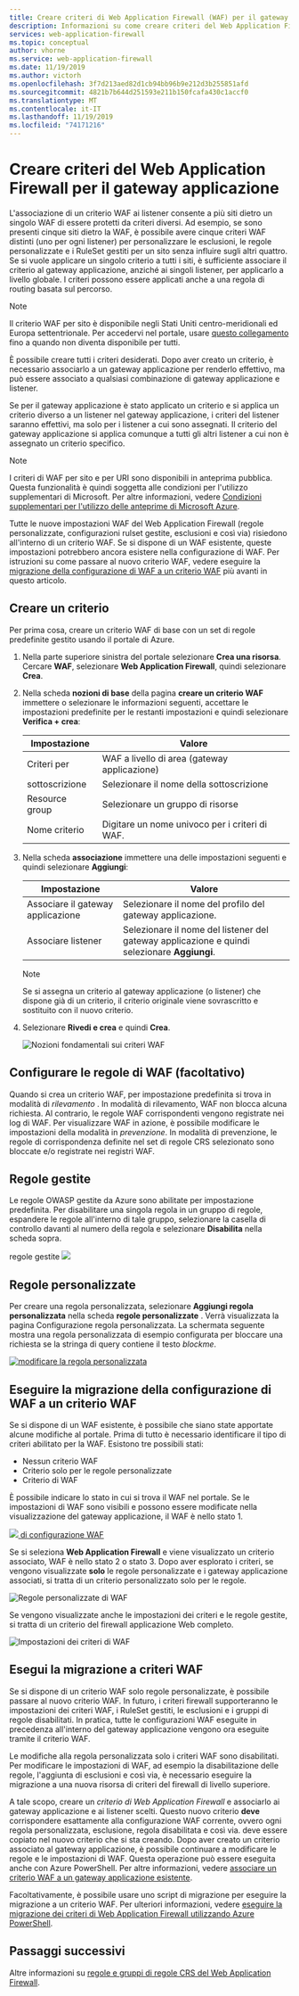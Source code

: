 ```yaml
---
title: Creare criteri di Web Application Firewall (WAF) per il gateway applicazione
description: Informazioni su come creare criteri del Web Application Firewall per il gateway applicazione.
services: web-application-firewall
ms.topic: conceptual
author: vhorne
ms.service: web-application-firewall
ms.date: 11/19/2019
ms.author: victorh
ms.openlocfilehash: 3f7d213aed82d1cb94bb96b9e212d3b255851afd
ms.sourcegitcommit: 4821b7b644d251593e211b150fcafa430c1accf0
ms.translationtype: MT
ms.contentlocale: it-IT
ms.lasthandoff: 11/19/2019
ms.locfileid: "74171216"
---
```

# <a name="create-web-application-firewall-policies-for-application-gateway"></a>Creare criteri del Web Application Firewall per il gateway applicazione

L'associazione di un criterio WAF ai listener consente a più siti dietro un singolo WAF di essere protetti da criteri diversi. Ad esempio, se sono presenti cinque siti dietro la WAF, è possibile avere cinque criteri WAF distinti (uno per ogni listener) per personalizzare le esclusioni, le regole personalizzate e i RuleSet gestiti per un sito senza influire sugli altri quattro. Se si vuole applicare un singolo criterio a tutti i siti, è sufficiente associare il criterio al gateway applicazione, anziché ai singoli listener, per applicarlo a livello globale. I criteri possono essere applicati anche a una regola di routing basata sul percorso. 

   > [!NOTE]
   > Il criterio WAF per sito è disponibile negli Stati Uniti centro-meridionali ed Europa settentrionale. Per accedervi nel portale, usare [questo collegamento](https://aka.ms/AppgwwafWithAllFeatureFlags) fino a quando non diventa disponibile per tutti.  

È possibile creare tutti i criteri desiderati. Dopo aver creato un criterio, è necessario associarlo a un gateway applicazione per renderlo effettivo, ma può essere associato a qualsiasi combinazione di gateway applicazione e listener. 

Se per il gateway applicazione è stato applicato un criterio e si applica un criterio diverso a un listener nel gateway applicazione, i criteri del listener saranno effettivi, ma solo per i listener a cui sono assegnati. Il criterio del gateway applicazione si applica comunque a tutti gli altri listener a cui non è assegnato un criterio specifico. 

   > [!NOTE]
   > I criteri di WAF per sito e per URI sono disponibili in anteprima pubblica. Questa funzionalità è quindi soggetta alle condizioni per l'utilizzo supplementari di Microsoft. Per altre informazioni, vedere [Condizioni supplementari per l'utilizzo delle anteprime di Microsoft Azure](https://azure.microsoft.com/support/legal/preview-supplemental-terms/).

Tutte le nuove impostazioni WAF del Web Application Firewall (regole personalizzate, configurazioni rulset gestite, esclusioni e così via) risiedono all'interno di un criterio WAF. Se si dispone di un WAF esistente, queste impostazioni potrebbero ancora esistere nella configurazione di WAF. Per istruzioni su come passare al nuovo criterio WAF, vedere eseguire la [migrazione della configurazione di WAF a un criterio WAF](#migrate) più avanti in questo articolo. 

## <a name="create-a-policy"></a>Creare un criterio

Per prima cosa, creare un criterio WAF di base con un set di regole predefinite gestito usando il portale di Azure.

1. Nella parte superiore sinistra del portale selezionare **Crea una risorsa**. Cercare **WAF**, selezionare **Web Application Firewall**, quindi selezionare **Crea**.
2. Nella scheda **nozioni di base** della pagina **creare un criterio WAF** immettere o selezionare le informazioni seguenti, accettare le impostazioni predefinite per le restanti impostazioni e quindi selezionare **Verifica + crea**:

   |Impostazione  |Valore  |
   |---------|---------|
   |Criteri per     |WAF a livello di area (gateway applicazione)|
   |sottoscrizione     |Selezionare il nome della sottoscrizione|
   |Resource group     |Selezionare un gruppo di risorse|
   |Nome criterio     |Digitare un nome univoco per i criteri di WAF.|
3. Nella scheda **associazione** immettere una delle impostazioni seguenti e quindi selezionare **Aggiungi**:

   |Impostazione  |Valore  |
   |---------|---------|
   |Associare il gateway applicazione     |Selezionare il nome del profilo del gateway applicazione.|
   |Associare listener     |Selezionare il nome del listener del gateway applicazione e quindi selezionare **Aggiungi**.|

   > [!NOTE]
   > Se si assegna un criterio al gateway applicazione (o listener) che dispone già di un criterio, il criterio originale viene sovrascritto e sostituito con il nuovo criterio.
4. Selezionare **Rivedi e crea** e quindi **Crea**.

   ![Nozioni fondamentali sui criteri WAF](../media/create-waf-policy-ag/waf-policy-basics.png)

## <a name="configure-waf-rules-optional"></a>Configurare le regole di WAF (facoltativo)

Quando si crea un criterio WAF, per impostazione predefinita si trova in modalità di *rilevamento* . In modalità di rilevamento, WAF non blocca alcuna richiesta. Al contrario, le regole WAF corrispondenti vengono registrate nei log di WAF. Per visualizzare WAF in azione, è possibile modificare le impostazioni della modalità in *prevenzione*. In modalità di prevenzione, le regole di corrispondenza definite nel set di regole CRS selezionato sono bloccate e/o registrate nei registri WAF.

## <a name="managed-rules"></a>Regole gestite

Le regole OWASP gestite da Azure sono abilitate per impostazione predefinita. Per disabilitare una singola regola in un gruppo di regole, espandere le regole all'interno di tale gruppo, selezionare la casella di controllo davanti al numero della regola e selezionare **Disabilita** nella scheda sopra.

[](../media/create-waf-policy-ag/managed-rules.png) regole gestite ![](../media/create-waf-policy-ag/managed-rules-lrg.png#lightbox)

## <a name="custom-rules"></a>Regole personalizzate

Per creare una regola personalizzata, selezionare **Aggiungi regola personalizzata** nella scheda **regole personalizzate** . Verrà visualizzata la pagina Configurazione regola personalizzata. La schermata seguente mostra una regola personalizzata di esempio configurata per bloccare una richiesta se la stringa di query contiene il testo *blockme*.

[![modificare la regola personalizzata](../media/create-waf-policy-ag/edit-custom-rule.png)](../media/create-waf-policy-ag/edit-custom-rule-lrg.png#lightbox)

## <a name="migrate"></a>Eseguire la migrazione della configurazione di WAF a un criterio WAF

Se si dispone di un WAF esistente, è possibile che siano state apportate alcune modifiche al portale. Prima di tutto è necessario identificare il tipo di criteri abilitato per la WAF. Esistono tre possibili stati:

- Nessun criterio WAF
- Criterio solo per le regole personalizzate
- Criterio di WAF

È possibile indicare lo stato in cui si trova il WAF nel portale. Se le impostazioni di WAF sono visibili e possono essere modificate nella visualizzazione del gateway applicazione, il WAF è nello stato 1.

[![](../media/create-waf-policy-ag/waf-configure.png) di configurazione WAF](../media/create-waf-policy-ag/waf-configure-lrg.png#lightbox)

Se si seleziona **Web Application Firewall** e viene visualizzato un criterio associato, WAF è nello stato 2 o stato 3. Dopo aver esplorato i criteri, se vengono visualizzate **solo** le regole personalizzate e i gateway applicazione associati, si tratta di un criterio personalizzato solo per le regole.

![Regole personalizzate di WAF](../media/create-waf-policy-ag/waf-custom-rules.png)

Se vengono visualizzate anche le impostazioni dei criteri e le regole gestite, si tratta di un criterio del firewall applicazione Web completo. 

![Impostazioni dei criteri di WAF](../media/create-waf-policy-ag/waf-policy-settings.png)

## <a name="migrate-to-waf-policy"></a>Esegui la migrazione a criteri WAF

Se si dispone di un criterio WAF solo regole personalizzate, è possibile passare al nuovo criterio WAF. In futuro, i criteri firewall supporteranno le impostazioni dei criteri WAF, i RuleSet gestiti, le esclusioni e i gruppi di regole disabilitati. In pratica, tutte le configurazioni WAF eseguite in precedenza all'interno del gateway applicazione vengono ora eseguite tramite il criterio WAF. 

Le modifiche alla regola personalizzata solo i criteri WAF sono disabilitati. Per modificare le impostazioni di WAF, ad esempio la disabilitazione delle regole, l'aggiunta di esclusioni e così via, è necessario eseguire la migrazione a una nuova risorsa di criteri del firewall di livello superiore.

A tale scopo, creare un *criterio di Web Application Firewall* e associarlo ai gateway applicazione e ai listener scelti. Questo nuovo criterio **deve** corrispondere esattamente alla configurazione WAF corrente, ovvero ogni regola personalizzata, esclusione, regola disabilitata e così via. deve essere copiato nel nuovo criterio che si sta creando. Dopo aver creato un criterio associato al gateway applicazione, è possibile continuare a modificare le regole e le impostazioni di WAF. Questa operazione può essere eseguita anche con Azure PowerShell. Per altre informazioni, vedere [associare un criterio WAF a un gateway applicazione esistente](associate-waf-policy-existing-gateway.md).

Facoltativamente, è possibile usare uno script di migrazione per eseguire la migrazione a un criterio WAF. Per ulteriori informazioni, vedere [eseguire la migrazione dei criteri di Web Application Firewall utilizzando Azure PowerShell](migrate-policy.md).

## <a name="next-steps"></a>Passaggi successivi

Altre informazioni su [regole e gruppi di regole CRS del Web Application Firewall](application-gateway-crs-rulegroups-rules.md).
